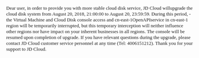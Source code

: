 <p><span style="font-size:13px;font-family:宋体">Dear user, in order to provide you with more stable cloud disk service, JD Cloud will</span><span style="font-size:13px;font-family:等线"></span><span style="font-size:13px;font-family: 宋体"></span><span style="font-size:13px;font-family:等线"></span><span style="font-size:13px;font-family: 宋体"></span><span style="font-size:13px;font-family:等线"></span><span style="font-size:13px;font-family: 宋体"></span><span style="font-size:13px;font-family:等线"></span><span style="font-size:13px;font-family:宋体"></span><span style="font-size:13px;font-family:等线"></span><span style="font-size:13px;font-family: 宋体"></span><span style="font-size:13px;font-family:等线"></span><span style="font-size:13px;font-family: 宋体"></span><span style="font-size:13px;font-family:等线"></span><span style="font-size:13px;font-family:宋体">upgrade the cloud disk system from August 20, 2018, 21:00:00 to August 20, 23:59:59. During this period, </span><span style="font-size:13px;font-family:等线">-</span><span style="font-size:13px;font-family: 宋体">the Virtual Machine and Cloud Disk console access and cn-east-1</span><span style="font-size:13px;font-family:等线">OpenAPI</span><span style="font-size:13px;font-family:宋体">service in cn-east-1 region will be temporarily interrupted, but this temporary interception will neither influence other regions nor have impact on your inherent businesses in all regions. The console will be resumed upon completion of upgrade. If you have relevant questions during the upgrade, please contact JD Cloud customer service personnel at any time (Tel: </span><span style="font-size:13px;font-family:等线">4006151212</span><span style="font-size:13px;font-family:宋体">). Thank you for your support to JD Cloud. </span></p>